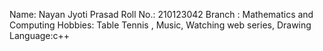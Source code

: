 Name: Nayan Jyoti Prasad
Roll No.: 210123042 
Branch : Mathematics and Computing
Hobbies: Table Tennis , Music, Watching web series, Drawing 
Language:c++